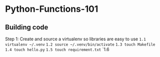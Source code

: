 # Python-Functions-101


## Building code

Step 1: Create and source a virtualenv so libraries are easy to use
`1.1 virtualenv ~/.venv`
`1.2 source ~/.venv/bin/activate`
`1.3 touch Makefile`
`1.4 touch hello.py`
`1.5 touch requirement.txt`
`1.6  